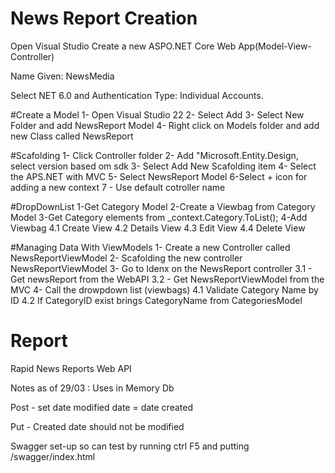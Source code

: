 # News Report Creation
Open Visual Studio Create a new ASPO.NET Core Web App(Model-View-Controller)

Name Given: NewsMedia

Select NET 6.0 and Authentication Type: Individual Accounts.

#Create a Model
	1- Open Visual Studio 22
	2- Select Add
	3- Select New Folder and add NewsReport Model
	4- Right click on Models folder and add  new Class called NewsReport

#Scafolding
		1- Click Controller folder
		2- Add "Microsoft.Entity.Design, select version based om sdk
		3- Select Add New Scafolding item
		4- Select the APS.NET  with MVC
		5- Select  NewsReport Model
		6-Select + icon for adding a new context
		7 - Use default cotroller name

#DropDownList
	1-Get Category Model
	2-Create a Viewbag from Category Model
	3-Get Category elements from _context.Category.ToList();
	4-Add Viewbag
  	4.1 Create View
  	4.2 Details View
  	4.3 Edit View
  	4.4 Delete View

#Managing Data With ViewModels
	1- Create a new Controller called NewsReportViewModel
	2- Scafolding the new controller NewsReportViewModel
	3- Go to Idenx on the NewsReport controller
  	3.1 - Get newsReport from the WebAPI
  	3.2 - Get  NewsReportViewModel from the MVC
  4- Call the drowpdown list (viewbags)
        4.1 Validate Category Name by ID
        4.2 If CategoryID exist brings CategoryName from CategoriesModel
   

# Report
Rapid News Reports Web API

Notes as of 29/03 : 
Uses in Memory Db

Post - set date modified date = date created 

Put - Created date should not be modified  

Swagger set-up so can test by running ctrl F5 and putting /swagger/index.html
